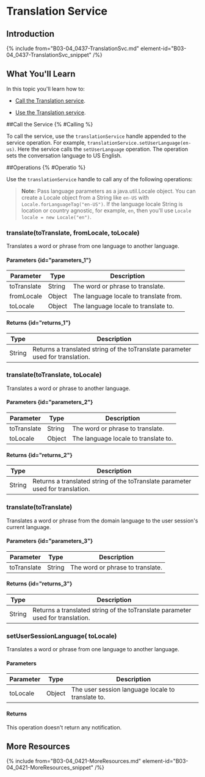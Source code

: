 # Translation Service

## Introduction

{% include from="B03-04_0437-TranslationSvc.md" element-id="B03-04_0437-TranslationSvc_snippet" /%}

## What You'll Learn

In this topic you'll learn how to:

* [Call the Translation service](#Calling).

* [Use the Translation service](#Operatio).

##Call the Service {% #Calling %}

To call the service, use the `translationService` handle appended to the service operation. For example, `translationService.setUserLanguage(en-us)`. Here the service calls the `setUserLanguage` operation. The operation sets the conversation language to US English.

##Operations {% #Operatio %}

Use the `translationService` handle to call any of the following operations:

> **Note:** Pass language parameters as a java.util.Locale object. You can create a Locale object from a String like `en-US` with `Locale.forLanguageTag("en-US")`. If the language locale String is location or country agnostic, for example, `en`, then you'll use `Locale locale = new Locale("en")`.

### translate(toTranslate, fromLocale, toLocale)

Translates a word or phrase from one language to another language.

#### Parameters {id="parameters_1"}

|  Parameter  |  Type  |              Description               |
|-------------|--------|----------------------------------------|
| toTranslate | String | The word or phrase to translate.       |
| fromLocale  | Object | The language locale to translate from. |
| toLocale    | Object | The language locale to translate to.   |

#### Returns {id="returns_1"}

|  Type  |                                  Description                                   |
|--------|--------------------------------------------------------------------------------|
| String | Returns a translated string of the toTranslate parameter used for translation. |

### translate(toTranslate, toLocale)

Translates a word or phrase to another language.

#### Parameters {id="parameters_2"}

|  Parameter  |  Type  |             Description              |
|-------------|--------|--------------------------------------|
| toTranslate | String | The word or phrase to translate.     |
| toLocale    | Object | The language locale to translate to. |

#### Returns {id="returns_2"}

|  Type  |                                  Description                                   |
|--------|--------------------------------------------------------------------------------|
| String | Returns a translated string of the toTranslate parameter used for translation. |

### translate(toTranslate)

Translates a word or phrase from the domain language to the user session's current language.

#### Parameters {id="parameters_3"}

|  Parameter  |  Type  |           Description            |
|-------------|--------|----------------------------------|
| toTranslate | String | The word or phrase to translate. |

#### Returns {id="returns_3"}

|  Type  |                                  Description                                   |
|--------|--------------------------------------------------------------------------------|
| String | Returns a translated string of the toTranslate parameter used for translation. |

### setUserSessionLanguage( toLocale)

Translates a word or phrase from one language to another language.

#### Parameters

| Parameter |  Type  |                    Description                    |
|-----------|--------|---------------------------------------------------|
| toLocale  | Object | The user session language locale to translate to. |

#### Returns

This operation doesn't return any notification.

## More Resources

{% include from="B03-04_0421-MoreResources.md" element-id="B03-04_0421-MoreResources_snippet" /%}